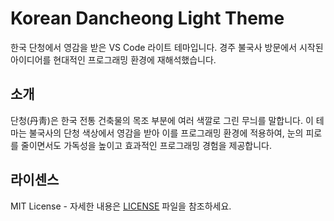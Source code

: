 # Korean Dancheong Light Theme

한국 단청에서 영감을 받은 VS Code 라이트 테마입니다. 경주 불국사 방문에서 시작된 아이디어를 현대적인 프로그래밍 환경에 재해석했습니다.

## 소개

단청(丹靑)은 한국 전통 건축물의 목조 부분에 여러 색깔로 그린 무늬를 말합니다.
이 테마는 불국사의 단청 색상에서 영감을 받아 이를 프로그래밍 환경에 적용하여, 눈의 피로를 줄이면서도 가독성을 높이고 효과적인 프로그래밍 경험을 제공합니다.

## 라이센스

MIT License - 자세한 내용은 [LICENSE](LICENSE) 파일을 참조하세요.
